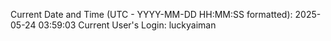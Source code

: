 Current Date and Time (UTC - YYYY-MM-DD HH:MM:SS formatted): 2025-05-24 03:59:03
Current User's Login: luckyaiman
